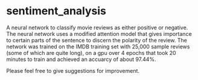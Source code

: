 # sentiment_analysis

A neural network to classify movie reviews as either positive or negative. The neural network uses a modified attention model
that gives importance to certain parts of the sentence to discern the polarity of the review. The network was trained on the 
IMDB training set with 25,000 sample reviews (some of which are quite long), on a gpu over 4 epochs that took 20 minutes to 
train and achieved an accuarcy of about 97.44%.

Please feel free to give suggestions for improvement.

